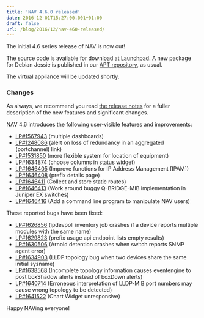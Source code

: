 ```yaml
---
title: 'NAV 4.6.0 released'
date: 2016-12-01T15:27:00.001+01:00
draft: false
url: /blog/2016/12/nav-460-released/
---
```


The initial 4.6 series release of NAV is now out!

The source code is available for download at [Launchpad](https://launchpad.net/nav/4.6/4.6.0). A new package for Debian Jessie is published in our [APT repository](https://nav.uninett.no/install-instructions/#debian), as usual.

The virtual appliance will be updated shortly.

### Changes

As always, we recommend you read [the release notes](https://nav.uninett.no/doc/4.6/release-notes.html#nav-4-6) for a fuller description of the new features and significant changes.

NAV 4.6 introduces the following user-visible features and improvements:

*   [LP#1567943](https://bugs.launchpad.net/nav/+bug/1567943/) (multiple dashboards)
*   [LP#1248086](https://bugs.launchpad.net/nav/+bug/1248086/) (alert on loss of redundancy in an aggregated (portchannel) link)
*   [LP#1531850](https://bugs.launchpad.net/nav/+bug/1531850/) (more flexible system for location of equipment)
*   [LP#1634874](https://bugs.launchpad.net/nav/+bug/1634874/) (choose columns in status widget)
*   [LP#1646405](https://bugs.launchpad.net/nav/+bug/1646405/) (Improve functions for IP Address Management \[IPAM\])
*   [LP#1646408](https://bugs.launchpad.net/nav/+bug/1646408/) (prefix details page)
*   [LP#1646411](https://bugs.launchpad.net/nav/+bug/1646411/) (Collect and store static routes)
*   [LP#1646413](https://bugs.launchpad.net/nav/+bug/1646413/) (Work around buggy Q-BRIDGE-MIB implementation in Juniper EX switches)
*   [LP#1646416](https://bugs.launchpad.net/nav/+bug/1646416/) (Add a command line program to manipulate NAV users)

These reported bugs have been fixed:

*   [LP#1626856](https://bugs.launchpad.net/nav/+bug/1626856/) (ipdevpoll inventory job crashes if a device reports multiple modules with the same name)
*   [LP#1629823](https://bugs.launchpad.net/nav/+bug/1629823/) (prefix usage api endpoint lists empty results)
*   [LP#1630506](https://bugs.launchpad.net/nav/+bug/1630506/) (Arnold detention crashes when switch reports SNMP agent error)
*   [LP#1634903](https://bugs.launchpad.net/nav/+bug/1634903/) (LLDP topology bug when two devices share the same initial sysname)
*   [LP#1638568](https://bugs.launchpad.net/nav/+bug/1638568/) (Incomplete topology information causes eventengine to post boxShadow alerts instead of boxDown alerts)
*   [LP#1640714](https://bugs.launchpad.net/nav/+bug/1640714/) (Erroneous interpretation of LLDP-MIB port numbers may cause wrong topology to be detected)
*   [LP#1641522](https://bugs.launchpad.net/nav/+bug/1641522/) (Chart Widget unresponsive)

Happy NAVing everyone!